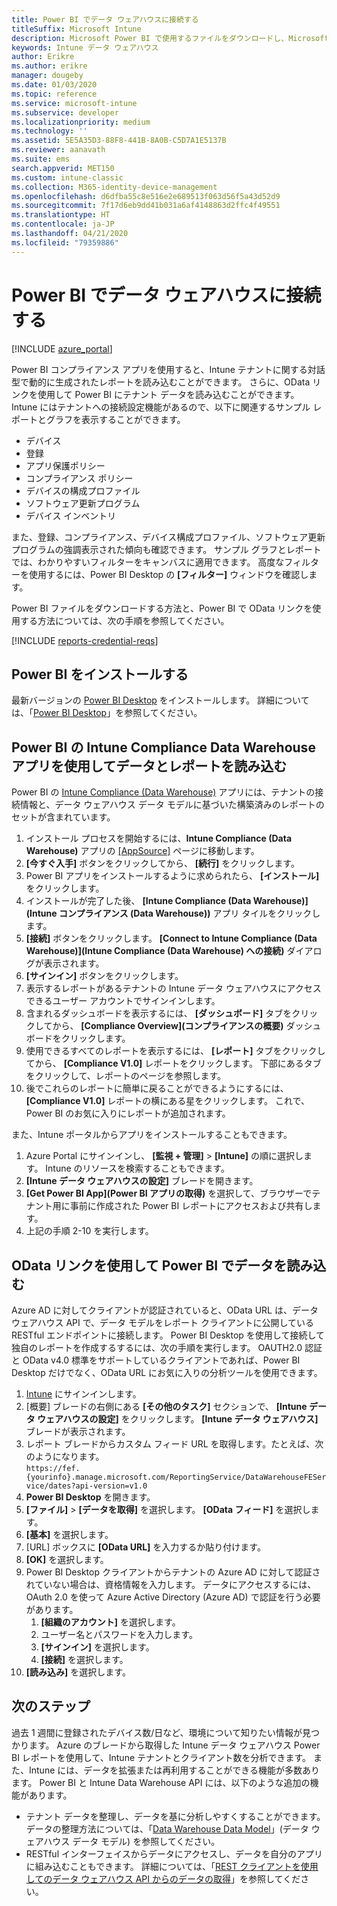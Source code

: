 ```yaml
---
title: Power BI でデータ ウェアハウスに接続する
titleSuffix: Microsoft Intune
description: Microsoft Power BI で使用するファイルをダウンロードし、Microsoft Intune テナントに合わせて動的に生成されるインタラクティブなレポートを読み込むことができます。
keywords: Intune データ ウェアハウス
author: Erikre
ms.author: erikre
manager: dougeby
ms.date: 01/03/2020
ms.topic: reference
ms.service: microsoft-intune
ms.subservice: developer
ms.localizationpriority: medium
ms.technology: ''
ms.assetid: 5E5A35D3-88F8-441B-8A0B-C5D7A1E5137B
ms.reviewer: aanavath
ms.suite: ems
search.appverid: MET150
ms.custom: intune-classic
ms.collection: M365-identity-device-management
ms.openlocfilehash: d6dfba55c8e516e2e689513f063d56f5a43d52d9
ms.sourcegitcommit: 7f17d6eb9dd41b031a6af4148863d2ffc4f49551
ms.translationtype: HT
ms.contentlocale: ja-JP
ms.lasthandoff: 04/21/2020
ms.locfileid: "79359886"
---
```

# <a name="connect-to-the-data-warehouse-with-power-bi"></a>Power BI でデータ ウェアハウスに接続する

[!INCLUDE [azure_portal](../includes/azure_portal.md)]

Power BI コンプライアンス アプリを使用すると、Intune テナントに関する対話型で動的に生成されたレポートを読み込むことができます。 さらに、OData リンクを使用して Power BI にテナント データを読み込むことができます。 Intune にはテナントへの接続設定機能があるので、以下に関連するサンプル レポートとグラフを表示することができます。  

- デバイス
- 登録
- アプリ保護ポリシー
- コンプライアンス ポリシー
- デバイスの構成プロファイル
- ソフトウェア更新プログラム
- デバイス インベントリ

また、登録、コンプライアンス、デバイス構成プロファイル、ソフトウェア更新プログラムの強調表示された傾向も確認できます。 サンプル グラフとレポートでは、わかりやすいフィルターをキャンバスに適用できます。 高度なフィルターを使用するには、Power BI Desktop の **[フィルター]** ウィンドウを確認します。

Power BI ファイルをダウンロードする方法と、Power BI で OData リンクを使用する方法については、次の手順を参照してください。

[!INCLUDE [reports-credential-reqs](../includes/reports-credential-reqs.md)]

## <a name="install-power-bi"></a>Power BI をインストールする

最新バージョンの [Power BI Desktop](https://aka.ms/intune/datawarehouseapi/installpowerbi) をインストールします。 詳細については、「[Power BI Desktop](https://powerbi.microsoft.com/desktop)」を参照してください。

## <a name="load-the-data-and-reports-using-the-power-bi-intune-compliance-data-warehouse-app"></a>Power BI の Intune Compliance Data Warehouse アプリを使用してデータとレポートを読み込む

Power BI の [Intune Compliance (Data Warehouse)](https://aka.ms/intune/datawarehouseapi/getpowerbiapp) アプリには、テナントの接続情報と、データ ウェアハウス データ モデルに基づいた構築済みのレポートのセットが含まれています。

1. インストール プロセスを開始するには、**Intune Compliance (Data Warehouse)** アプリの [[AppSource]](https://aka.ms/intune/datawarehouseapi/getpowerbiapp) ページに移動します。
2. **[今すぐ入手]** ボタンをクリックしてから、 **[続行]** をクリックします。
3. Power BI アプリをインストールするように求められたら、 **[インストール]** をクリックします。
4. インストールが完了した後、 **[Intune Compliance (Data Warehouse)]\(Intune コンプライアンス (Data Warehouse)\)** アプリ タイルをクリックします。
5. **[接続]** ボタンをクリックします。 **[Connect to Intune Compliance (Data Warehouse)]\(Intune Compliance (Data Warehouse) への接続\)** ダイアログが表示されます。
6. **[サインイン]** ボタンをクリックします。
7. 表示するレポートがあるテナントの Intune データ ウェアハウスにアクセスできるユーザー アカウントでサインインします。
8. 含まれるダッシュボードを表示するには、 **[ダッシュボード]** タブをクリックしてから、 **[Compliance Overview]\(コンプライアンスの概要\)** ダッシュボードをクリックします。
9. 使用できるすべてのレポートを表示するには、 **[レポート]** タブをクリックしてから、 **[Compliance V1.0]** レポートをクリックします。 下部にあるタブをクリックして、レポートのページを参照します。
10. 後でこれらのレポートに簡単に戻ることができるようにするには、 **[Compliance V1.0]** レポートの横にある星をクリックします。 これで、Power BI のお気に入りにレポートが追加されます。

また、Intune ポータルからアプリをインストールすることもできます。

1. Azure Portal にサインインし、 **[監視 + 管理]**  >  **[Intune]** の順に選択します。 Intune のリソースを検索することもできます。
2. **[Intune データ ウェアハウスの設定]** ブレードを開きます。
3. **[Get Power BI App]\(Power BI アプリの取得\)** を選択して、ブラウザーでテナント用に事前に作成された Power BI レポートにアクセスおよび共有します。
4. 上記の手順 2-10 を実行します。

## <a name="load-the-data-in-power-bi-using-the-odata-link"></a>OData リンクを使用して Power BI でデータを読み込む

Azure AD に対してクライアントが認証されていると、OData URL は、データ ウェアハウス API で、データ モデルをレポート クライアントに公開している RESTful エンドポイントに接続します。 Power BI Desktop を使用して接続して独自のレポートを作成するするには、次の手順を実行します。 OAUTH2.0 認証と OData v4.0 標準をサポートしているクライアントであれば、Power BI Desktop だけでなく、OData URL にお気に入りの分析ツールを使用できます。

1. [Intune](https://go.microsoft.com/fwlink/?linkid=2090973) にサインインします。
2. [概要] ブレードの右側にある **[その他のタスク]** セクションで、 **[Intune データ ウェアハウスの設定]** をクリックします。 **[Intune データ ウェアハウス]** ブレードが表示されます。
3. レポート ブレードからカスタム フィード URL を取得します。たとえば、次のようになります。<br>
    `https://fef.{yourinfo}.manage.microsoft.com/ReportingService/DataWarehouseFEService/dates?api-version=v1.0`
4. **Power BI Desktop** を開きます。
5. **[ファイル]**  >  **[データを取得]** を選択します。 **[OData フィード]** を選択します。
6. **[基本]** を選択します。
7. [URL] ボックスに **[OData URL]** を入力するか貼り付けます。
8. **[OK]** を選択します。
9. Power BI Desktop クライアントからテナントの Azure AD に対して認証されていない場合は、資格情報を入力します。 データにアクセスするには、OAuth 2.0 を使って Azure Active Directory (Azure AD) で認証を行う必要があります。  
    1. **[組織のアカウント]** を選択します。  
    2. ユーザー名とパスワードを入力します。  
    3. **[サインイン]** を選択します。  
    4. **[接続]** を選択します。  
10. **[読み込み]** を選択します。

## <a name="next-steps"></a>次のステップ

過去 1 週間に登録されたデバイス数/日など、環境について知りたい情報が見つかります。 Azure のブレードから取得した Intune データ ウェアハウス Power BI レポートを使用して、Intune テナントとクライアント数を分析できます。 また、Intune には、データを拡張または再利用することができる機能が多数あります。 Power BI と Intune Data Warehouse API には、以下のような追加の機能があります。

<!-- - You can use Power BI Desktop to create additional report types with your data. For example, you could create a custom chart representing the ratio of device manufactures in your enterprise. For more information about creating custom reports with Power BI and the Intune Data Warehouse, see `BLOG POST ON POWER BI`. -->
- テナント データを整理し、データを基に分析しやすくすることができます。 データの整理方法については、「[Data Warehouse Data Model](reports-ref-data-model.md)」(データ ウェアハウス データ モデル) を参照してください。
- RESTful インターフェイスからデータにアクセスし、データを自分のアプリに組み込むこともできます。 詳細については、「[REST クライアントを使用してのデータ ウェアハウス API からのデータの取得](reports-proc-data-rest.md)」を参照してください。
